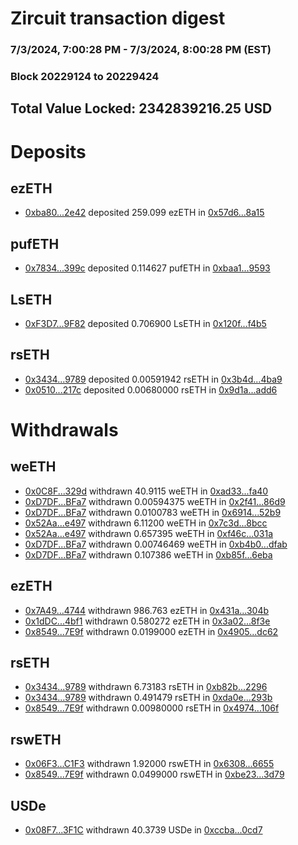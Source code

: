 # Zircuit transaction digest
### 7/3/2024, 7:00:28 PM - 7/3/2024, 8:00:28 PM (EST)
### Block 20229124 to 20229424

## Total Value Locked: 2342839216.25 USD

# Deposits
## ezETH
- [0xba80...2e42](https://etherscan.io/address/0xba808ddDD6095Da90d47A6c48ad5FB40549F2e42) deposited 259.099 ezETH in [0x57d6...8a15](https://etherscan.io/tx/0xba808ddDD6095Da90d47A6c48ad5FB40549F2e42)
## pufETH
- [0x7834...399c](https://etherscan.io/address/0x783481C225FAc6c4941bF3697f98C3343EDA399c) deposited 0.114627 pufETH in [0xbaa1...9593](https://etherscan.io/tx/0x783481C225FAc6c4941bF3697f98C3343EDA399c)
## LsETH
- [0xF3D7...9F82](https://etherscan.io/address/0xF3D7459C7F6F75252AAdF594D2Ea74F04B359F82) deposited 0.706900 LsETH in [0x120f...f4b5](https://etherscan.io/tx/0xF3D7459C7F6F75252AAdF594D2Ea74F04B359F82)
## rsETH
- [0x3434...9789](https://etherscan.io/address/0x34349c5569e7B846c3558961552D2202760A9789) deposited 0.00591942 rsETH in [0x3b4d...4ba9](https://etherscan.io/tx/0x34349c5569e7B846c3558961552D2202760A9789)
- [0x0510...217c](https://etherscan.io/address/0x05100B1cc2A6741A16E6391a4A150aeDE5D9217c) deposited 0.00680000 rsETH in [0x9d1a...add6](https://etherscan.io/tx/0x05100B1cc2A6741A16E6391a4A150aeDE5D9217c)
# Withdrawals
## weETH
- [0x0C8F...329d](https://etherscan.io/address/0x0C8FeeF4095259ACc54b0B870e1F4899d9b3329d) withdrawn 40.9115 weETH in [0xad33...fa40](https://etherscan.io/tx/0x0C8FeeF4095259ACc54b0B870e1F4899d9b3329d)
- [0xD7DF...BFa7](https://etherscan.io/address/0xD7DF7E085214743530afF339aFC420c7c720BFa7) withdrawn 0.00594375 weETH in [0x2f41...86d9](https://etherscan.io/tx/0xD7DF7E085214743530afF339aFC420c7c720BFa7)
- [0xD7DF...BFa7](https://etherscan.io/address/0xD7DF7E085214743530afF339aFC420c7c720BFa7) withdrawn 0.0100783 weETH in [0x6914...52b9](https://etherscan.io/tx/0xD7DF7E085214743530afF339aFC420c7c720BFa7)
- [0x52Aa...e497](https://etherscan.io/address/0x52Aa899454998Be5b000Ad077a46Bbe360F4e497) withdrawn 6.11200 weETH in [0x7c3d...8bcc](https://etherscan.io/tx/0x52Aa899454998Be5b000Ad077a46Bbe360F4e497)
- [0x52Aa...e497](https://etherscan.io/address/0x52Aa899454998Be5b000Ad077a46Bbe360F4e497) withdrawn 0.657395 weETH in [0xf46c...031a](https://etherscan.io/tx/0x52Aa899454998Be5b000Ad077a46Bbe360F4e497)
- [0xD7DF...BFa7](https://etherscan.io/address/0xD7DF7E085214743530afF339aFC420c7c720BFa7) withdrawn 0.00746469 weETH in [0xb4b0...dfab](https://etherscan.io/tx/0xD7DF7E085214743530afF339aFC420c7c720BFa7)
- [0xD7DF...BFa7](https://etherscan.io/address/0xD7DF7E085214743530afF339aFC420c7c720BFa7) withdrawn 0.107386 weETH in [0xb85f...6eba](https://etherscan.io/tx/0xD7DF7E085214743530afF339aFC420c7c720BFa7)
## ezETH
- [0x7A49...4744](https://etherscan.io/address/0x7A493Be5c2ce014cD049Bf178a1ac0Db1B434744) withdrawn 986.763 ezETH in [0x431a...304b](https://etherscan.io/tx/0x7A493Be5c2ce014cD049Bf178a1ac0Db1B434744)
- [0x1dDC...4bf1](https://etherscan.io/address/0x1dDC898C36af5a60DC0502f5011d10bEfDBB4bf1) withdrawn 0.580272 ezETH in [0x3a02...8f3e](https://etherscan.io/tx/0x1dDC898C36af5a60DC0502f5011d10bEfDBB4bf1)
- [0x8549...7E9f](https://etherscan.io/address/0x8549B8768C82CA26BE5a89383e10acFDCb7b7E9f) withdrawn 0.0199000 ezETH in [0x4905...dc62](https://etherscan.io/tx/0x8549B8768C82CA26BE5a89383e10acFDCb7b7E9f)
## rsETH
- [0x3434...9789](https://etherscan.io/address/0x34349c5569e7B846c3558961552D2202760A9789) withdrawn 6.73183 rsETH in [0xb82b...2296](https://etherscan.io/tx/0x34349c5569e7B846c3558961552D2202760A9789)
- [0x3434...9789](https://etherscan.io/address/0x34349c5569e7B846c3558961552D2202760A9789) withdrawn 0.491479 rsETH in [0xda0e...293b](https://etherscan.io/tx/0x34349c5569e7B846c3558961552D2202760A9789)
- [0x8549...7E9f](https://etherscan.io/address/0x8549B8768C82CA26BE5a89383e10acFDCb7b7E9f) withdrawn 0.00980000 rsETH in [0x4974...106f](https://etherscan.io/tx/0x8549B8768C82CA26BE5a89383e10acFDCb7b7E9f)
## rswETH
- [0x06F3...C1F3](https://etherscan.io/address/0x06F3a72a8a8A9d858467de9aeDC65e646B63C1F3) withdrawn 1.92000 rswETH in [0x6308...6655](https://etherscan.io/tx/0x06F3a72a8a8A9d858467de9aeDC65e646B63C1F3)
- [0x8549...7E9f](https://etherscan.io/address/0x8549B8768C82CA26BE5a89383e10acFDCb7b7E9f) withdrawn 0.0499000 rswETH in [0xbe23...3d79](https://etherscan.io/tx/0x8549B8768C82CA26BE5a89383e10acFDCb7b7E9f)
## USDe
- [0x08F7...3F1C](https://etherscan.io/address/0x08F793cDFBEf911424d1A592Acf57BfFDC563F1C) withdrawn 40.3739 USDe in [0xccba...0cd7](https://etherscan.io/tx/0x08F793cDFBEf911424d1A592Acf57BfFDC563F1C)
